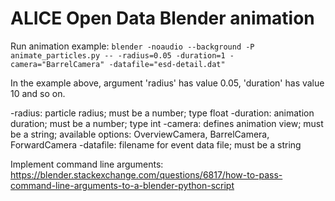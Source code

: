 # ALICE Open Data Blender animation

Run animation example:
`blender -noaudio --background -P animate_particles.py -- -radius=0.05 -duration=1 -camera="BarrelCamera" -datafile="esd-detail.dat"`


In the example above, argument 'radius' has value 0.05, 'duration' has value 10 and so on.

-radius:
  particle radius; must be a number; type float
-duration:
  animation duration; must be a number; type int
-camera:
  defines animation view; must be a string; available options: OverviewCamera, BarrelCamera, ForwardCamera
-datafile:
  filename for event data file; must be a string

Implement command line arguments:
https://blender.stackexchange.com/questions/6817/how-to-pass-command-line-arguments-to-a-blender-python-script

